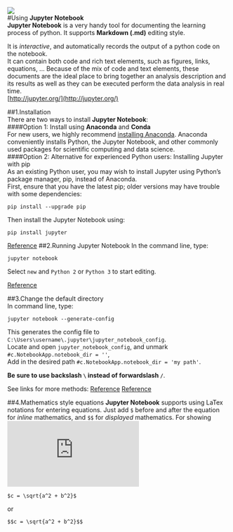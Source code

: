 ![](http://jupyter.org/assets/nav_logo.svg)  
#Using **Jupyter Notebook**  
**Jupyter Notebook** is a very handy tool for documenting the learning process of python. It supports **Markdown (.md)** editing style.  

It is _interactive_, and automatically records the output of a python code on the notebook.  
It can contain both code and rich text elements, such as figures, links, equations, ... Because of the mix of code and text elements, these documents are the ideal place to bring together an analysis description and its results as well as they can be executed perform the data analysis in real time.  
[http://jupyter.org/](http://jupyter.org/)  

##1.Installation  
There are two ways to install **Jupyter Notebook**:  
####Option 1: Install using **Anaconda** and **Conda**  
  For new users, we highly recommend [installing Anaconda](https://www.continuum.io/downloads). Anaconda conveniently installs Python, the Jupyter Notebook, and other commonly used packages for scientific computing and data science.  
####Option 2: Alternative for experienced Python users: Installing Jupyter with pip  
  As an existing Python user, you may wish to install Jupyter using Python’s package manager, pip, instead of Anaconda.  
  First, ensure that you have the latest pip; older versions may have trouble with some dependencies:  
  ```
  pip install --upgrade pip
  ```
  Then install the Jupyter Notebook using:  
  ```
  pip install jupyter
  ```
  [Reference](http://jupyter.org/install.html)
##2.Running Jupyter Notebook
 In the command line, type:  
 ```
 jupyter notebook
 ```
 Select `new` and `Python 2` or `Python 3` to start editing.  
 
 [Reference](https://jupyter.readthedocs.io/en/latest/running.html#running)  
 
##3.Change the default directory  
  In command line, type:
  ```
  jupyter notebook --generate-config
  ```
  This generates the config file to `C:\Users\username\.jupyter\jupyter_notebook_config`.  
  Locate and open `jupyter_notebook_config`, and unmark `#c.NotebookApp.notebook_dir = ''`,  
  Add in the desired path `#c.NotebookApp.notebook_dir = 'my path'`.  
  
  **Be sure to use backslash `\` instead of forwardslash `/`**.
  
  See links for more methods: [Reference](http://stackoverflow.com/questions/35254852/how-to-change-jupyter-start-folder) [Reference](http://stackoverflow.com/questions/15680463/change-ipython-working-directory)  

##4.Mathematics style equations
  **Jupyter Notebook** supports using LaTex notations for entering equations. Just add `$` before and after the equation for _inline_ mathematics, and `$$` for _displayed_ mathematics. For showing  
  ![](http://latex.codecogs.com/png.latex?c=%5csqrt%7ba%5e2%2bb%5e2%7d)
  ```
  $c = \sqrt{a^2 + b^2}$
  ```
  or
  ```
  $$c = \sqrt{a^2 + b^2}$$
  ```
  
